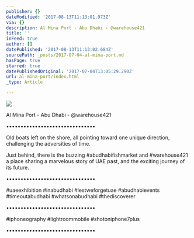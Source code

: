 ```yaml
---
publisher: {}
dateModified: '2017-08-13T11:13:01.973Z'
via: {}
description: Al Mina Port - Abu Dhabi - @warehouse421
title: ''
inFeed: true
author: []
datePublished: '2017-08-13T11:13:02.684Z'
sourcePath: _posts/2017-07-04-al-mina-port.md
hasPage: true
starred: true
datePublishedOriginal: '2017-07-04T13:05:29.290Z'
url: al-mina-port/index.html
_type: Article

---
```

![](https://the-grid-user-content.s3-us-west-2.amazonaws.com/4a30556a-0168-433d-82c0-2f02887dc93a.jpg)

Al Mina Port - Abu Dhabi - @warehouse421

•••••••••••••••••••••••••••••••

Old boats left on the shore, all pointing toward one unique direction, challenging the adversities of time.

Just behind, there is the buzzing \#abudhabifishmarket and \#warehouse421 a place sharing a marvelous story of UAE past, and the exciting journey of its future.

•••••••••••••••••••••••••••••••

\#uaeexhibition \#inabudhabi \#lestweforgetuae \#abudhabievents \#timeoutabudhabi \#whatsonabudhabi \#thediscoverer

•••••••••••••••••••••••••••••••

\#iphoneography \#lightroommobile \#shotoniphone7plus

•••••••••••••••••••••••••••••••